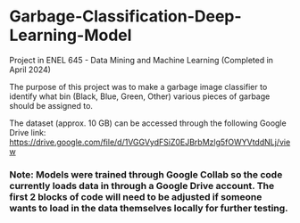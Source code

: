 # Garbage-Classification-Deep-Learning-Model
Project in ENEL 645 - Data Mining and Machine Learning (Completed in April 2024)

The purpose of this project was to make a garbage image classifier to identify what bin (Black, Blue, Green, Other) various pieces of garbage should be assigned to.

The dataset (approx. 10 GB) can be accessed through the following Google Drive link: https://drive.google.com/file/d/1VGGVydFSiZ0EJBrbMzlg5fOWYVtddNLj/view

### Note: Models were trained through Google Collab so the code currently loads data in through a Google Drive account. The first 2 blocks of code will need to be adjusted if someone wants to load in the data themselves locally for further testing.
